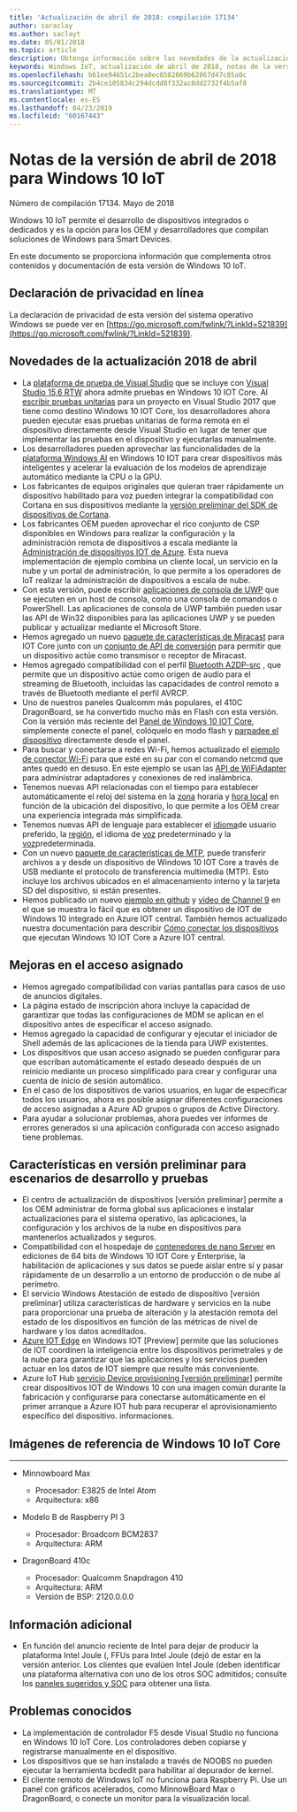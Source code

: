 ```yaml
---
title: 'Actualización de abril de 2018: compilación 17134'
author: saraclay
ms.author: saclayt
ms.date: 05/01/2018
ms.topic: article
description: Obtenga información sobre las novedades de la actualización de abril de 2018 para Windows 10 IoT.
keywords: Windows IoT, actualización de abril de 2018, notas de la versión
ms.openlocfilehash: b61ee94651c2bea0ec0582669b62867d47c85a0c
ms.sourcegitcommit: 2b4ce105834c294dcdd8f332ac8dd2732f4b5af8
ms.translationtype: MT
ms.contentlocale: es-ES
ms.lasthandoff: 04/23/2019
ms.locfileid: "60167443"
---
```

# <a name="april-2018-update-release-notes-for-windows-10-iot"></a>Notas de la versión de abril de 2018 para Windows 10 IoT
Número de compilación 17134. Mayo de 2018

Windows 10 IoT permite el desarrollo de dispositivos integrados o dedicados y es la opción para los OEM y desarrolladores que compilan soluciones de Windows para Smart Devices.

En este documento se proporciona información que complementa otros contenidos y documentación de esta versión de Windows 10 IoT.

## <a name="privacy-statement"></a>Declaración de privacidad en línea

La declaración de privacidad de esta versión del sistema operativo Windows se puede ver en [https://go.microsoft.com/fwlink/?LinkId=521839](https://go.microsoft.com/fwlink/?LinkId=521839).

## <a name="whats-new-in-april-2018-update"></a>Novedades de la actualización 2018 de abril
* La [plataforma de prueba de Visual Studio](https://blogs.msdn.microsoft.com/devops/2017/02/12/evolving-the-visual-studio-test-platform-part-4-together-in-the-open/) que se incluye con [Visual Studio 15,6 RTW](https://docs.microsoft.com/visualstudio/releasenotes/vs2017-relnotes#Win10_IoT_Core_Testing_Support) ahora admite pruebas en Windows 10 IOT Core. Al [escribir pruebas unitarias](https://blogs.msdn.microsoft.com/devops/2018/03/07/devops-for-iot-with-win10-iot-core-uwp-and-vsts/) para un proyecto en Visual Studio 2017 que tiene como destino Windows 10 IOT Core, los desarrolladores ahora pueden ejecutar esas pruebas unitarias de forma remota en el dispositivo directamente desde Visual Studio en lugar de tener que implementar las pruebas en el dispositivo y ejecutarlas manualmente.
* Los desarrolladores pueden aprovechar las funcionalidades de la [plataforma Windows AI](https://blogs.windows.com/buildingapps/2018/03/07/ai-platform-windows-developers/) en Windows 10 IOT para crear dispositivos más inteligentes y acelerar la evaluación de los modelos de aprendizaje automático mediante la CPU o la GPU.
* Los fabricantes de equipos originales que quieran traer rápidamente un dispositivo habilitado para voz pueden integrar la compatibilidad con Cortana en sus dispositivos mediante la [versión preliminar del SDK de dispositivos de Cortana](http://www.aka.ms/cortanadevices).
* Los fabricantes OEM pueden aprovechar el rico conjunto de CSP disponibles en Windows para realizar la configuración y la administración remota de dispositivos a escala mediante la [Administración de dispositivos IOT de Azure](https://github.com/ms-iot/iot-core-azure-dm-client). Esta nueva implementación de ejemplo combina un cliente local, un servicio en la nube y un portal de administración, lo que permite a los operadores de IoT realizar la administración de dispositivos a escala de nube.
* Con esta versión, puede escribir [aplicaciones de consola de UWP](https://docs.microsoft.com/windows/uwp/launch-resume/console-uwp) que se ejecuten en un host de consola, como una consola de comandos o PowerShell. Las aplicaciones de consola de UWP también pueden usar las API de Win32 disponibles para las aplicaciones UWP y se pueden publicar y actualizar mediante el Microsoft Store.
* Hemos agregado un nuevo [paquete de características de Miracast](https://docs.microsoft.com/windows/iot-core/connect-your-device/miracast) para IOT Core junto con un [conjunto de API de conversión](https://github.com/Microsoft/Windows-universal-samples/tree/master/Samples/BasicMediaCasting) para permitir que un dispositivo actúe como transmisor o receptor de Miracast.
* Hemos agregado compatibilidad con el perfil [Bluetooth A2DP-src](https://docs.microsoft.com/windows/iot-core/connect-your-device/bluetooth) , que permite que un dispositivo actúe como origen de audio para el streaming de Bluetooth, incluidas las capacidades de control remoto a través de Bluetooth mediante el perfil AVRCP.
* Uno de nuestros paneles Qualcomm más populares, el 410C DragonBoard, se ha convertido mucho más en Flash con esta versión. Con la versión más reciente del [Panel de Windows 10 IOT Core](https://docs.microsoft.com/windows/iot-core/connect-your-device/iotdashboard), simplemente conecte el panel, colóquelo en modo flash y [parpadee el dispositivo](https://developer.microsoft.com/en-us/windows/iot/getstarted/prototype/setupdevice) directamente desde el panel.
* Para buscar y conectarse a redes Wi-Fi, hemos actualizado el [ejemplo de conector Wi-Fi](https://github.com/Microsoft/Windows-iotcore-samples/blob/develop/Samples/WiFiConnector/CS) para que esté en su par con el comando netcmd que antes quedó en desuso. En este ejemplo se usan las [API de WiFiAdapter](https://docs.microsoft.com/uwp/api/Windows.Devices.WiFi.WiFiAdapter) para administrar adaptadores y conexiones de red inalámbrica.
* Tenemos nuevas API relacionadas con el tiempo para establecer automáticamente el reloj del sistema en la [zona](https://docs.microsoft.com/uwp/api/windows.system.timezonesettings.autoupdatetimezoneasync#Windows_System_TimeZoneSettings_AutoUpdateTimeZoneAsync_Windows_Foundation_TimeSpan_) horaria y [hora local](https://docs.microsoft.com/uwp/api/windows.system.datetimesettings.setsystemdatetime) en función de la ubicación del dispositivo, lo que permite a los OEM crear una experiencia integrada más simplificada.
* Tenemos nuevas API de lenguaje para establecer el [idioma](https://docs.microsoft.com/uwp/api/windows.system.userprofile.globalizationpreferences.trysetlanguages#Windows_System_UserProfile_GlobalizationPreferences_TrySetLanguages_Windows_Foundation_Collections_IIterable_System_String__)de usuario preferido, la [región](https://docs.microsoft.com/uwp/api/windows.system.userprofile.globalizationpreferences.trysethomegeographicregion#Windows_System_UserProfile_GlobalizationPreferences_TrySetHomeGeographicRegion_System_String_), el idioma de [voz](https://docs.microsoft.com/uwp/api/windows.media.speechrecognition.speechrecognizer.trysetsystemspeechlanguageasync) predeterminado y la [voz](https://docs.microsoft.com/uwp/api/windows.media.speechsynthesis.speechsynthesizer.trysetdefaultvoiceasync)predeterminada.
* Con un nuevo [paquete de características de MTP](https://github.com/PawelWMS/windows-iotcore-docs/blob/MTP_Optional_Feature_Instructions/windows-iotcore/connect-your-device/MTP.md), puede transferir archivos a y desde un dispositivo de Windows 10 IOT Core a través de USB mediante el protocolo de transferencia multimedia (MTP). Esto incluye los archivos ubicados en el almacenamiento interno y la tarjeta SD del dispositivo, si están presentes.
* Hemos publicado un nuevo [ejemplo en github](https://github.com/Microsoft/Windows-iotcore-samples/tree/develop/Samples/Azure/IoTHubClients) y [vídeo de Channel 9](https://channel9.msdn.com/Shows/Internet-of-Things-Show/Connecting-Windows-IoT-Devices-To-IoT-Central) en el que se muestra lo fácil que es obtener un dispositivo de IOT de Windows 10 integrado en Azure IOT central. También hemos actualizado nuestra documentación para describir [Cómo conectar los dispositivos](https://docs.microsoft.com/azure/iot-central/howto-connect-windowsiotcore) que ejecutan Windows 10 IOT Core a Azure IOT central.

## <a name="improvements-in-assigned-access"></a>Mejoras en el acceso asignado
* Hemos agregado compatibilidad con varias pantallas para casos de uso de anuncios digitales.
* La página estado de inscripción ahora incluye la capacidad de garantizar que todas las configuraciones de MDM se aplican en el dispositivo antes de especificar el acceso asignado.
* Hemos agregado la capacidad de configurar y ejecutar el iniciador de Shell además de las aplicaciones de la tienda para UWP existentes.
* Los dispositivos que usan acceso asignado se pueden configurar para que escriban automáticamente el estado deseado después de un reinicio mediante un proceso simplificado para crear y configurar una cuenta de inicio de sesión automático.
* En el caso de los dispositivos de varios usuarios, en lugar de especificar todos los usuarios, ahora es posible asignar diferentes configuraciones de acceso asignadas a Azure AD grupos o grupos de Active Directory.
* Para ayudar a solucionar problemas, ahora puedes ver informes de errores generados si una aplicación configurada con acceso asignado tiene problemas.

## <a name="features-in-preview-for-dev-and-test-scenarios"></a>Características en versión preliminar para escenarios de desarrollo y pruebas
* El centro de actualización de dispositivos [versión preliminar] permite a los OEM administrar de forma global sus aplicaciones e instalar actualizaciones para el sistema operativo, las aplicaciones, la configuración y los archivos de la nube en dispositivos para mantenerlos actualizados y seguros.
* Compatibilidad con el hospedaje de [contenedores de nano Server](https://docs.microsoft.com/virtualization/windowscontainers/about/index) en ediciones de 64 bits de Windows 10 IOT Core y Enterprise, la habilitación de aplicaciones y sus datos se puede aislar entre sí y pasar rápidamente de un desarrollo a un entorno de producción o de nube al perímetro.
* El servicio Windows Atestación de estado de dispositivo [versión preliminar] utiliza características de hardware y servicios en la nube para proporcionar una prueba de alteración y la atestación remota del estado de los dispositivos en función de las métricas de nivel de hardware y los datos acreditados.
* [Azure IOT Edge](https://azure.microsoft.com/campaigns/iot-edge/) en Windows IOT [Preview] permite que las soluciones de IOT coordinen la inteligencia entre los dispositivos perimetrales y de la nube para garantizar que las aplicaciones y los servicios pueden actuar en los datos de IOT siempre que resulte más conveniente.
* Azure IoT Hub [servicio Device provisioning [versión preliminar]](https://blogs.windows.com/buildingapps/2017/10/05/windows-10-iot-enables-complete-iot-lifecycle/) permite crear dispositivos IOT de Windows 10 con una imagen común durante la fabricación y configurarse para conectarse automáticamente en el primer arranque a Azure IOT hub para recuperar el aprovisionamiento específico del dispositivo. informaciones.

## <a name="windows-10-iot-core-reference-images"></a>Imágenes de referencia de Windows 10 IoT Core
___ 
* Minnowboard Max
  * Procesador: E3825 de Intel Atom
  * Arquitectura: x86

* Modelo B de Raspberry PI 3
  * Procesador: Broadcom BCM2837
  * Arquitectura: ARM

* DragonBoard 410c
  * Procesador: Qualcomm Snapdragon 410
  * Arquitectura: ARM
  * Versión de BSP: 2120.0.0.0

## <a name="additional-information"></a>Información adicional
* En función del anuncio reciente de Intel para dejar de producir la plataforma Intel Joule (, FFUs para Intel Joule (dejó de estar en la versión anterior. Los clientes que evalúen Intel Joule (deben identificar una plataforma alternativa con uno de los otros SOC admitidos; consulte los [paneles sugeridos y SOC](https://docs.microsoft.com/windows/iot-core/learn-about-hardware/suggestedboards) para obtener una lista.

## <a name="known-issues"></a>Problemas conocidos
* La implementación de controlador F5 desde Visual Studio no funciona en Windows 10 IoT Core. Los controladores deben copiarse y registrarse manualmente en el dispositivo.
* Los dispositivos que se han instalado a través de NOOBS no pueden ejecutar la herramienta bcdedit para habilitar al depurador de kernel.
* El cliente remoto de Windows IoT no funciona para Raspberry Pi. Use un panel con gráficos acelerados, como MinnowBoard Max o DragonBoard, o conecte un monitor para la visualización local.
